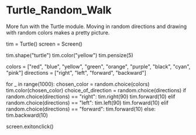 # Turtle_Random_Walk
More fun with the Turtle module. Moving in random directions and drawing with random colors makes a pretty picture.

tim = Turtle()
screen = Screen()

tim.shape("turtle")
tim.color("yellow")
tim.pensize(5)

colors = ["red", "blue", "yellow", "green", "orange", "purple", "black", "cyan", "pink"]
directions = ["right", "left", "forward", "backward"]

for _ in range(1000):
    chosen_color = random.choice(colors)
    tim.color(chosen_color)
    choice_of_direction = random.choice(directions)
    if random.choice(directions) == "right":
        tim.right(90)
        tim.forward(10)
    elif random.choice(directions) == "left":
        tim.left(90)
        tim.forward(10)
    elif random.choice(directions) == "forward":
        tim.forward(10)
    else:
        tim.backward(10)

screen.exitonclick()

